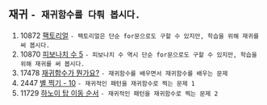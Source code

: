 재귀 ```- 재귀함수를 다뤄 봅시다.```
---
1. 10872 [팩토리얼](https://www.acmicpc.net/problem/10872)
    ```- 팩토리얼은 단순 for문으로도 구할 수 있지만, 학습을 위해 재귀를 써 봅시다.```
2. 10870 [피보나치 수 5](https://www.acmicpc.net/problem/10870)
    ```- 피보나치 수 역시 단순 for문으로도 구할 수 있지만, 학습을 위해 재귀를 써 봅시다.```
3. 17478 [재귀함수가 뭔가요?](https://www.acmicpc.net/problem/17478)
    ```- 재귀함수를 배우면서 재귀함수를 배우는 문제```
4. 2447	[별 찍기 - 10](https://www.acmicpc.net/problem/2447)
    ```- 재귀적인 패턴을 재귀함수로 찍는 문제 1```
5. 11729 [하노이 탑 이동 순서](https://www.acmicpc.net/problem/11729)
    ```- 재귀적인 패턴을 재귀함수로 찍는 문제 2```
